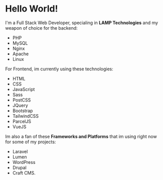 # Hello World!

I'm a Full Stack Web Developer, specialing in **LAMP Technologies** and my weapon of choice for the backend:

* PHP 
* MySQL
* Nginx
* Apache
* Linux

For Frontend, im currently using these technologies:

* HTML
* CSS
* JavaScript
* Sass
* PostCSS
* JQuery
* Bootstrap
* TailwindCSS
* ParcelJS
* VueJS


Im also a fan of these **Frameworks and Platforms** that im using right now for some of my projects: 

* Laravel
* Lumen
* WordPress
* Drupal
* Craft CMS. 



<!--
**willard/willard** is a ✨ _special_ ✨ repository because its `README.md` (this file) appears on your GitHub profile.

Here are some ideas to get you started:

- 🔭 I’m currently working on ...
- 🌱 I’m currently learning ...
- 👯 I’m looking to collaborate on ...
- 🤔 I’m looking for help with ...
- 💬 Ask me about ...
- 📫 How to reach me: ...
- 😄 Pronouns: ...
- ⚡ Fun fact: ...
-->
